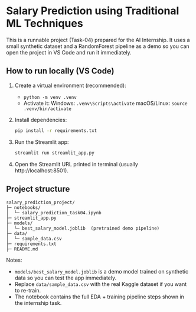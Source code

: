 # Salary Prediction using Traditional ML Techniques

This is a runnable project (Task-04) prepared for the AI Internship. It uses a small synthetic dataset and a RandomForest pipeline as a demo so you can open the project in VS Code and run it immediately.

## How to run locally (VS Code)

1. Create a virtual environment (recommended):
   - `python -m venv .venv`
   - Activate it: Windows: `.venv\Scripts\activate`  macOS/Linux: `source .venv/bin/activate`

2. Install dependencies:
   ```bash
   pip install -r requirements.txt
   ```

3. Run the Streamlit app:
   ```bash
   streamlit run streamlit_app.py
   ```

4. Open the Streamlit URL printed in terminal (usually http://localhost:8501).

## Project structure

```
salary_prediction_project/
├─ notebooks/
│  └─ salary_prediction_task04.ipynb
├─ streamlit_app.py
├─ models/
│  └─ best_salary_model.joblib  (pretrained demo pipeline)
├─ data/
│  └─ sample_data.csv
├─ requirements.txt
├─ README.md
```

Notes:
- `models/best_salary_model.joblib` is a demo model trained on synthetic data so you can test the app immediately.
- Replace `data/sample_data.csv` with the real Kaggle dataset if you want to re-train.
- The notebook contains the full EDA + training pipeline steps shown in the internship task.
